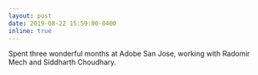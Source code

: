 ```yaml
---
layout: post
date: 2019-08-22 15:59:00-0400
inline: true
---
```

Spent three wonderful months at Adobe San Jose, working with Radomir Mech and Siddharth Choudhary.
